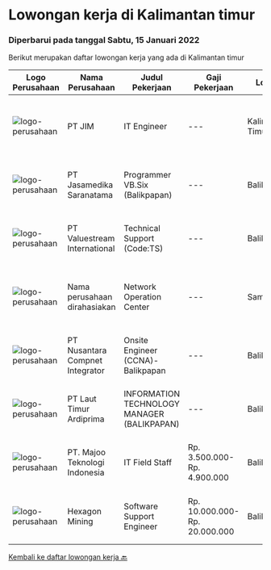 
  # Lowongan kerja di Kalimantan timur

  ### Diperbarui pada tanggal Sabtu, 15 Januari 2022

  Berikut merupakan daftar lowongan kerja yang ada di Kalimantan timur

  |Logo Perusahaan | Nama Perusahaan | Judul Pekerjaan | Gaji Pekerjaan | Lokasi | Deskripsi | Tanggal diunggah | Pranala |
  | -------------- | --------------- | --------------- | --------- | --------- | -------------- | ------- | ----------- |
  |![logo-perusahaan](https://image-service-cdn.seek.com.au/a87f9759780cf83db90e03a1024b8b391ec97e86/ee4dce1061f3f616224767ad58cb2fc751b8d2dc)|PT JIM|IT Engineer|---|Kalimantan Timur|Tugas dan tanggung jawab :• Membuat rangkaian modul microcontroller yang dibutuhkan perusahaan, dengan pemrograman yang berbasis Arduino, Raspberry Pi...|Jumat, 14 Januari 2022|https://www.jobstreet.co.id/id/job/it-engineer-3756523?token=0~673b6707-7f7e-4300-83b0-3d8ad9bc85d2&sectionRank=1&jobId=jobstreet-id-job-3756523|
|![logo-perusahaan](https://image-service-cdn.seek.com.au/7cdc071d90abd96b4cf7706a1694f0662aa509a1/ee4dce1061f3f616224767ad58cb2fc751b8d2dc)|PT Jasamedika Saranatama|Programmer VB.Six (Balikpapan)|---|Balikpapan|Melakukan support aplikasi/ produk yang diimplementasikan Melakukan penambahan-penambahan dalam sebuah aplikasi / produk sesuai permintaan user...|Jumat, 14 Januari 2022|https://www.jobstreet.co.id/id/job/programmer-vb-six-balikpapan-3744145?token=0~673b6707-7f7e-4300-83b0-3d8ad9bc85d2&sectionRank=2&jobId=jobstreet-id-job-3744145|
|![logo-perusahaan](https://image-service-cdn.seek.com.au/38b93cad40354922da192b36aae3a7dede24721d/ee4dce1061f3f616224767ad58cb2fc751b8d2dc)|PT Valuestream International|Technical Support (Code:TS)|---|Balikpapan|Requirements : Latar belakang pendidikan minimal SMK Rekayasa Perangkat Lunak / D3 Teknik Informatika / Manajemen Informatika / Ilmu Komputer...|Jumat, 07 Januari 2022|https://www.jobstreet.co.id/id/job/technical-support-code%3Ats-3746371?token=0~673b6707-7f7e-4300-83b0-3d8ad9bc85d2&sectionRank=3&jobId=jobstreet-id-job-3746371|
|![logo-perusahaan](https://us.123rf.com/450wm/pavelstasevich/pavelstasevich1811/pavelstasevich181101027/112815900-stock-vector-no-image-available-icon-flat-vector.jpg?ver=6)|Nama perusahaan dirahasiakan|Network Operation Center|---|Samarinda|Deskripsi PekerjaanResponsibilities:Understand and understand well (setup, maintenance and troubleshoot):·        Mikrotik, OpenSource RedHat, CentOS,...|Kamis, 13 Januari 2022|https://www.jobstreet.co.id/id/job/network-operation-center-3755300?token=0~673b6707-7f7e-4300-83b0-3d8ad9bc85d2&sectionRank=4&jobId=jobstreet-id-job-3755300|
|![logo-perusahaan](https://image-service-cdn.seek.com.au/faf1379cb2f8ff5c87162dc20c60c0d2f63dba1c/ee4dce1061f3f616224767ad58cb2fc751b8d2dc)|PT Nusantara Compnet Integrator|Onsite Engineer (CCNA)-Balikpapan|---|Balikpapan|Job Descriptions : Analyze customer needs Provide solutions and give recommendations to the customer according to their needs Preventive and...|Kamis, 06 Januari 2022|https://www.jobstreet.co.id/id/job/onsite-engineer-ccna-balikpapan-3744947?token=0~673b6707-7f7e-4300-83b0-3d8ad9bc85d2&sectionRank=5&jobId=jobstreet-id-job-3744947|
|![logo-perusahaan](https://image-service-cdn.seek.com.au/026fb36e25dc3e5ddba0940567670034bd8737cf/ee4dce1061f3f616224767ad58cb2fc751b8d2dc)|PT Laut Timur Ardiprima|INFORMATION TECHNOLOGY MANAGER (BALIKPAPAN)|---|Balikpapan|Tugas: Menyusun dan mengembangkan perencanaan strategis IT dalam jangka panjang, janga menengah dan jangka pendek. Menyesuaikan rencana strategi IT...|Jumat, 31 Desember 2021|https://www.jobstreet.co.id/id/job/information-technology-manager-balikpapan-3738461?token=0~673b6707-7f7e-4300-83b0-3d8ad9bc85d2&sectionRank=6&jobId=jobstreet-id-job-3738461|
|![logo-perusahaan](https://image-service-cdn.seek.com.au/2a2c8a948d223cf92abbc34c9b4e6cee325386db/ee4dce1061f3f616224767ad58cb2fc751b8d2dc)|PT. Majoo Teknologi Indonesia|IT Field Staff|Rp. 3.500.000-Rp. 4.900.000|Balikpapan|Deskripsi Pekerjaan: Melakukan instalasi beserta pengaturan software dan hardware majoo. Memberikan edukasi (training) kepada staff / manager/ owner...|Kamis, 23 Desember 2021|https://www.jobstreet.co.id/id/job/it-field-staff-3731381?token=0~673b6707-7f7e-4300-83b0-3d8ad9bc85d2&sectionRank=7&jobId=jobstreet-id-job-3731381|
|![logo-perusahaan](https://image-service-cdn.seek.com.au/157441b4ab236acb5dd3f6c8bd8ff3f110cc2f73/ee4dce1061f3f616224767ad58cb2fc751b8d2dc)|Hexagon Mining|Software Support Engineer|Rp. 10.000.000-Rp. 20.000.000|Balikpapan|We are currently seeking an experienced Software Support Engineer to join our Indonesian team based in our Balikpapan oﬃce. The role of the Support...|Jumat, 24 Desember 2021|https://www.jobstreet.co.id/id/job/software-support-engineer-3731902?token=0~673b6707-7f7e-4300-83b0-3d8ad9bc85d2&sectionRank=8&jobId=jobstreet-id-job-3731902|


  [Kembali ke daftar lowongan kerja 🔙](../README.md#daftar-lowongan-kerja)
  